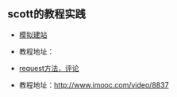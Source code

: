 scott的教程实践
---



- [模拟建站](website/)
 + 教程地址：

- [request方法，评论](request/app.js)
 + 教程地址：http://www.imooc.com/video/8837